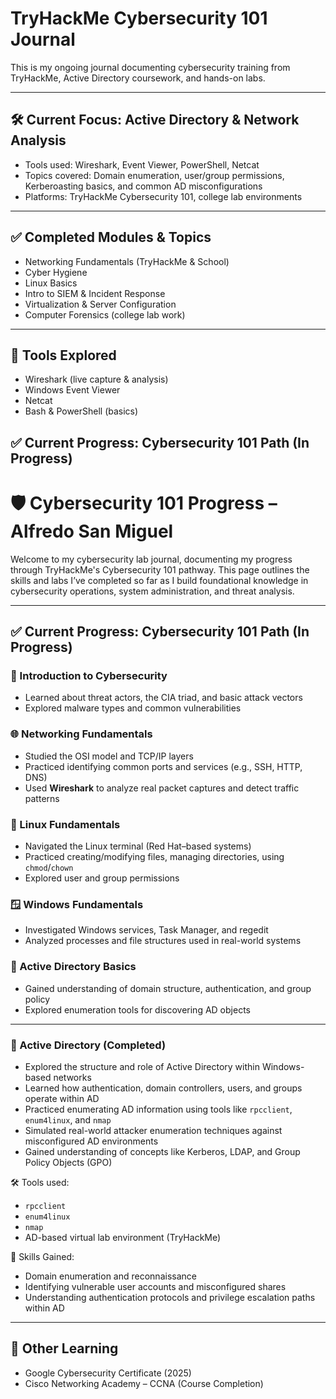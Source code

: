 # TryHackMe Cybersecurity 101 Journal

This is my ongoing journal documenting cybersecurity training from TryHackMe, Active Directory coursework, and hands-on labs.

---

## 🛠️ Current Focus: Active Directory & Network Analysis

- Tools used: Wireshark, Event Viewer, PowerShell, Netcat
- Topics covered: Domain enumeration, user/group permissions, Kerberoasting basics, and common AD misconfigurations
- Platforms: TryHackMe Cybersecurity 101, college lab environments

---

## ✅ Completed Modules & Topics

- Networking Fundamentals (TryHackMe & School)
- Cyber Hygiene
- Linux Basics
- Intro to SIEM & Incident Response
- Virtualization & Server Configuration
- Computer Forensics (college lab work)

---

## 🔧 Tools Explored

- Wireshark (live capture & analysis)
- Windows Event Viewer
- Netcat
- Bash & PowerShell (basics)

## ✅ Current Progress: Cybersecurity 101 Path (In Progress)


# 🛡️ Cybersecurity 101 Progress – Alfredo San Miguel

Welcome to my cybersecurity lab journal, documenting my progress through TryHackMe's Cybersecurity 101 pathway. This page outlines the skills and labs I’ve completed so far as I build foundational knowledge in cybersecurity operations, system administration, and threat analysis.

---

## ✅ Current Progress: Cybersecurity 101 Path (In Progress)

### 🧠 Introduction to Cybersecurity
- Learned about threat actors, the CIA triad, and basic attack vectors
- Explored malware types and common vulnerabilities

### 🌐 Networking Fundamentals
- Studied the OSI model and TCP/IP layers
- Practiced identifying common ports and services (e.g., SSH, HTTP, DNS)
- Used **Wireshark** to analyze real packet captures and detect traffic patterns

### 🐧 Linux Fundamentals
- Navigated the Linux terminal (Red Hat–based systems)
- Practiced creating/modifying files, managing directories, using `chmod`/`chown`
- Explored user and group permissions

### 🪟 Windows Fundamentals
- Investigated Windows services, Task Manager, and regedit
- Analyzed processes and file structures used in real-world systems

### 🏢 Active Directory Basics
- Gained understanding of domain structure, authentication, and group policy
- Explored enumeration tools for discovering AD objects

---

### 🏢 Active Directory (Completed)
- Explored the structure and role of Active Directory within Windows-based networks
- Learned how authentication, domain controllers, users, and groups operate within AD
- Practiced enumerating AD information using tools like `rpcclient`, `enum4linux`, and `nmap`
- Simulated real-world attacker enumeration techniques against misconfigured AD environments
- Gained understanding of concepts like Kerberos, LDAP, and Group Policy Objects (GPO)

🛠 Tools used:
- `rpcclient`
- `enum4linux`
- `nmap`
- AD-based virtual lab environment (TryHackMe)

🎯 Skills Gained:
- Domain enumeration and reconnaissance
- Identifying vulnerable user accounts and misconfigured shares
- Understanding authentication protocols and privilege escalation paths within AD


---

## 🔗 Other Learning
- Google Cybersecurity Certificate (2025)
- Cisco Networking Academy – CCNA (Course Completion)


